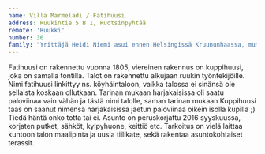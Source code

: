 ```yaml
---
name: Villa Marmeladi / Fatihuusi
address: Ruukintie 5 B 1, Ruotsinpyhtää
remote: 'Ruukki'
number: 36
family: "Yrittäjä Heidi Niemi asui ennen Helsingissä Kruununhaassa, mutta oli monta vuotta haaveillut vanhasta puutalosta. Samoihin aikoihin kun Heidin piti löytää itselleen uusi koti, hän näki Ilta-Sanomissa artikkelin, missä Loviisan Wanhat Talot-tapahtuman yhteydessä oli haastattelu Päivi Storgårdista. Siinä Päivi kertoi ihanasta ruukkimiljööstä ja kodistaan siellä.\nLokakuussa 2016 Heidi muutti kissojensa Tanelin ja Amelien kanssa nk. Fatihuusiin ja asunto sai nimekseen Villa Marmeladi. Ennen sitä hän asui vähän aikaa toisessa vanhassa talossa Ruukissa.\n– Marmeladin remontin yhteydessä valitsin seinille näyttävät tapetit. Niiden avulla olen luonut oman maailman, missä värit ja kankaat sopivat yhteen esineiden kanssa.\nEteisessä paistaa aina aurinko. Tapetit ovat keltaiset ja pyöreä matto muistuttaa aurinkoa. Keittiössä vanha hella on punainen, kuten myös pönttöuuni olohuoneessa.\n– Kun muutin tänne en tuntenut ketään. Nyt minulla on rikas sosiaalinen elämä täällä. Ystäväni Helsingistä tulevat mielellään ja usein kylään. Minulla on edelleen PinUp-Garagen studio Helsingissä, mutta upea studio ja vaatemyymälä myös täällä Ruukissa."
---
```

Fatihuusi on rakennettu vuonna 1805, viereinen rakennus on kuppihuusi, joka on samalla tontilla. Talot on rakennettu alkujaan ruukin työntekijöille. Nimi fatihuusi linkittyy ns. köyhäintaloon, vaikka talossa ei sinänsä ole sellaista koskaan ollutkaan. Tarinan mukaan harjakaisissa oli saatu paloviinaa vain vähän ja tästä nimi talolle, saman tarinan mukaan Kuppihuusi taas on saanut nimensä harjakaisissa jaetun paloviinaa oikein isolla kupilla ;) Tiedä häntä onko totta tai ei. Asunto on peruskorjattu 2016 syyskuussa, korjaten putket, sähköt, kylpyhuone, keittiö etc. Tarkoitus on vielä laittaa kuntoon talon maalipinta ja uusia tiilikate, sekä rakentaa asuntokohtaiset terassit.
